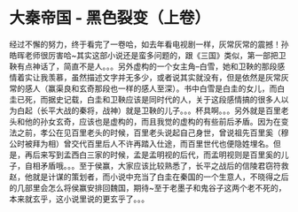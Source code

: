# 大秦帝国 - 黑色裂变（上卷）

经过不懈的努力，终于看完了一卷哈，如去年看电视剧一样，灰常灰常的震撼！孙皓晖老师很厉害哈~其实这部小说还是蛮多问题的，跟《三国》类似，第一部把卫鞅有点神话了，简直不是人。。。另外虚构的一个女主角–白雪，她和卫鞅的那段感情着实让我羡慕，虽然描述文字并无多少，或者说其实就没有，但是依然是灰常灰常的感人（赢渠良和玄奇那段也一样的感人至深）。书中白雪是白圭的女儿，而白圭已死，而据史记载，白圭和卫鞅应该是同时代的人，关于这段感情搞的很多人以为白起（长平大战的秦将，战神）就是卫鞅的儿子。。。杯具啊。。。另外就是百里老头和他的孙女玄奇，应该也是虚构的，而且我觉的虚构的有些前后矛盾。因为在变法之前，孝公在见百里老头的时候，百里老头说起自己身世，曾说祖先百里奚（穆公时被拜为相）曾交代百里后人不许再踏入仕途，而百里世代也便隐姓埋名。但是，再后来写到孟西白三家的时候，孟是孟明视的后代，而孟明视则是百里奚的儿子，自相矛盾哦。。。至于侯赢，大家应该比较熟悉了，长平之战后的信陵君窃符救赵，他就是计谋的策划者，而小说中充当了白圭在秦国的一个生意人，不晓得之后的几部里会怎么将侯赢安排回魏国，期待~至于老墨子和鬼谷子这两个老不死的，本来就玄乎，这小说里说的更玄乎了。。。
